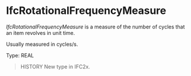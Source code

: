# IfcRotationalFrequencyMeasure

_IfcRotationalFrequencyMeasure_ is a measure of the number of cycles that an item revolves in unit time.

Usually measured in cycles/s.

Type: REAL

> HISTORY  New type in IFC2x.

